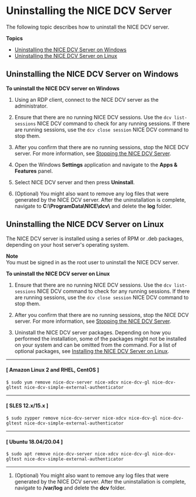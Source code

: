 # Uninstalling the NICE DCV Server<a name="setting-up-uninstalling"></a>

The following topic describes how to uninstall the NICE DCV server\.

**Topics**
+ [Uninstalling the NICE DCV Server on Windows](#uninstalling-windows)
+ [Uninstalling the NICE DCV Server on Linux](#uninstalling-linux)

## Uninstalling the NICE DCV Server on Windows<a name="uninstalling-windows"></a>

**To uninstall the NICE DCV server on Windows**

1. Using an RDP client, connect to the NICE DCV server as the administrator\.

1. Ensure that there are no running NICE DCV sessions\. Use the `dcv list-sessions` NICE DCV command to check for any running sessions\. If there are running sessions, use the `dcv close session` NICE DCV command to stop them\.

1. After you confirm that there are no running sessions, stop the NICE DCV server\. For more information, see [Stopping the NICE DCV Server](manage-stop.md)\.

1. Open the Windows **Settings** application and navigate to the **Apps & Features** panel\.

1. Select NICE DCV server and then press **Uninstall**\.

1. \(Optional\) You might also want to remove any log files that were generated by the NICE DCV server\. After the uninstallation is complete, navigate to **C:\\ProgramData\\NICE\\dcv\\** and delete the **log** folder\.

## Uninstalling the NICE DCV Server on Linux<a name="uninstalling-linux"></a>

The NICE DCV server is installed using a series of RPM or \.deb packages, depending on your host server's operating system\.

**Note**  
You must be signed in as the root user to uninstall the NICE DCV server\.

**To uninstall the NICE DCV server on Linux**

1. Ensure that there are no running NICE DCV sessions\. Use the `dcv list-sessions` NICE DCV command to check for any running sessions\. If there are running sessions, use the `dcv close session` NICE DCV command to stop them\.

1. After you confirm that there are no running sessions, stop the NICE DCV server\. For more information, see [Stopping the NICE DCV Server](manage-stop.md)\.

1. Uninstall the NICE DCV server packages\. Depending on how you performed the installation, some of the packages might not be installed on your system and can be omitted from the command\. For a list of optional packages, see [Installing the NICE DCV Server on Linux](setting-up-installing-linux.md)\.

------
#### [ Amazon Linux 2 and RHEL, CentOS ]

   ```
   $ sudo yum remove nice-dcv-server nice-xdcv nice-dcv-gl nice-dcv-gltest nice-dcv-simple-external-authenticator
   ```

------
#### [ SLES 12\.x/15\.x ]

   ```
   $ sudo zypper remove nice-dcv-server nice-xdcv nice-dcv-gl nice-dcv-gltest nice-dcv-simple-external-authenticator
   ```

------
#### [ Ubuntu 18\.04/20\.04 ]

   ```
   $ sudo apt remove nice-dcv-server nice-xdcv nice-dcv-gl nice-dcv-gltest nice-dcv-simple-external-authenticator
   ```

------

1. \(Optional\) You might also want to remove any log files that were generated by the NICE DCV server\. After the uninstallation is complete, navigate to **/var/log** and delete the **dcv** folder\.